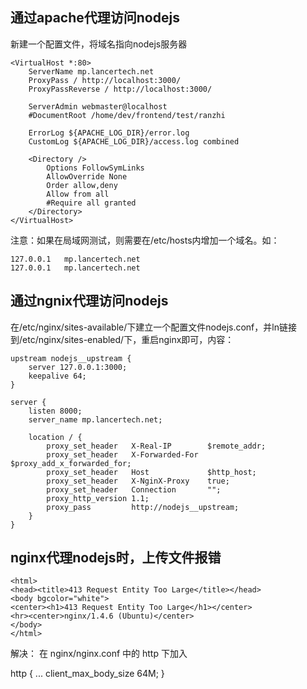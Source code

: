 ## 通过apache代理访问nodejs
新建一个配置文件，将域名指向nodejs服务器
```
<VirtualHost *:80>
    ServerName mp.lancertech.net
    ProxyPass / http://localhost:3000/
    ProxyPassReverse / http://localhost:3000/

    ServerAdmin webmaster@localhost
    #DocumentRoot /home/dev/frontend/test/ranzhi

    ErrorLog ${APACHE_LOG_DIR}/error.log
    CustomLog ${APACHE_LOG_DIR}/access.log combined

    <Directory />
        Options FollowSymLinks
        AllowOverride None
        Order allow,deny
        Allow from all
        #Require all granted
    </Directory>
</VirtualHost>
```
注意：如果在局域网测试，则需要在/etc/hosts内增加一个域名。如：
```
127.0.0.1   mp.lancertech.net
127.0.0.1   mp.lancertech.net
```
## 通过ngnix代理访问nodejs
在/etc/nginx/sites-available/下建立一个配置文件nodejs.conf，并ln链接到/etc/nginx/sites-enabled/下，重启nginx即可，内容：
```
upstream nodejs__upstream {
    server 127.0.0.1:3000;
    keepalive 64;
}

server {
    listen 8000;
	server_name mp.lancertech.net;

    location / {
        proxy_set_header   X-Real-IP        $remote_addr;
        proxy_set_header   X-Forwarded-For  $proxy_add_x_forwarded_for;
        proxy_set_header   Host             $http_host;
        proxy_set_header   X-NginX-Proxy    true;
        proxy_set_header   Connection       "";
        proxy_http_version 1.1;
        proxy_pass         http://nodejs__upstream;        
    }
}
```
## nginx代理nodejs时，上传文件报错
```
<html>
<head><title>413 Request Entity Too Large</title></head>
<body bgcolor="white">
<center><h1>413 Request Entity Too Large</h1></center>
<hr><center>nginx/1.4.6 (Ubuntu)</center>
</body>
</html>
```
解决： 在 nginx/nginx.conf 中的 http 下加入

http {
    ...
    client_max_body_size 64M;
}


